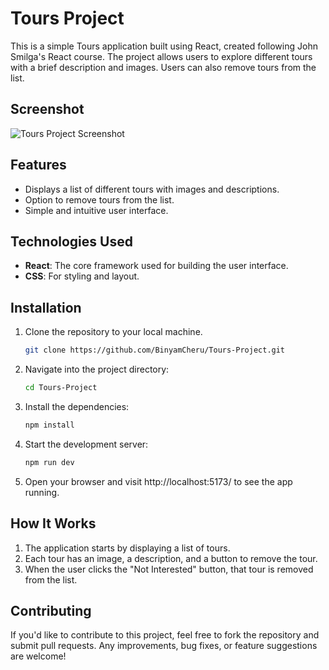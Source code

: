 # Tours Project

This is a simple Tours application built using React, created following John Smilga's React course. The project allows users to explore different tours with a brief description and images. Users can also remove tours from the list.

## Screenshot

![Tours Project Screenshot](https://github.com/BinyamCheru/Tours-Project/blob/master/tours_screenshot.png?raw=true)

## Features

- Displays a list of different tours with images and descriptions.
- Option to remove tours from the list.
- Simple and intuitive user interface.

## Technologies Used

- **React**: The core framework used for building the user interface.
- **CSS**: For styling and layout.

## Installation

1. Clone the repository to your local machine.
   ```bash
   git clone https://github.com/BinyamCheru/Tours-Project.git
2. Navigate into the project directory:
   ```bash
   cd Tours-Project
3. Install the dependencies:
   ```bash
   npm install
4. Start the development server:
   ```bash
   npm run dev
6. Open your browser and visit http://localhost:5173/ to see the app running.
   
## How It Works
1. The application starts by displaying a list of tours.
2. Each tour has an image, a description, and a button to remove the tour.
3. When the user clicks the "Not Interested" button, that tour is removed from the list.
## Contributing
If you'd like to contribute to this project, feel free to fork the repository and submit pull requests. Any improvements, bug fixes, or feature suggestions are welcome!
